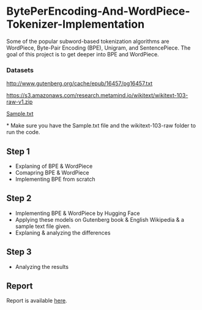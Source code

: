 # BytePerEncoding-And-WordPiece-Tokenizer-Implementation

Some of the popular subword-based tokenization algorithms are WordPiece, Byte-Pair Encoding (BPE), Unigram, and SentencePiece. The goal of this project is to get deeper into BPE and WordPiece.

### Datasets

http://www.gutenberg.org/cache/epub/16457/pg16457.txt

https://s3.amazonaws.com/research.metamind.io/wikitext/wikitext-103-raw-v1.zip

[Sample.txt](https://github.com/parnianf/BytePerEncoding-And-WordPiece-Tokenizer-Implementation/blob/main/Sample.txt)

\* Make sure you have the Sample.txt file and the wikitext-103-raw folder to run the code.

## Step 1

* Explaning of BPE & WordPiece
* Comapring BPE & WordPiece
* Implementing BPE from scratch

## Step 2

* Implementing BPE & WordPiece by Hugging Face
* Applying these models on Gutenberg book & English Wikipedia & a sample text file given.
* Explaning & analyzing the differences

## Step 3

* Analyzing the results


## Report
Report is available [here](https://github.com/parnianf/BytePerEncoding-And-WordPiece-Tokenizer-Implementation/blob/main/NLP-CA1-Report-English.pdf).



